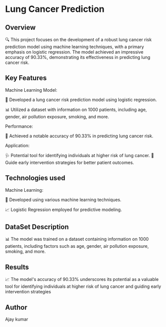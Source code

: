 
# Lung Cancer Prediction




## Overview

🔍 This project focuses on the development of a robust lung cancer risk prediction model using machine learning techniques, with a primary emphasis on logistic regression. The model achieved an impressive accuracy of 90.33%, demonstrating its effectiveness in predicting lung cancer risk.

## Key Features
Machine Learning Model:

🤖 Developed a lung cancer risk prediction model using logistic regression.

📊 Utilized a dataset with information on 1000 patients, including age, gender, air pollution exposure, smoking, and more.

Performance:

🎯 Achieved a notable accuracy of 90.33% in predicting lung cancer risk.

Application:

🩺 Potential tool for identifying individuals at higher risk of lung cancer.
🚀 Guide early intervention strategies for better patient outcomes.

## Technologies used
Machine Learning:

🤖 Developed using various machine learning techniques.

📈 Logistic Regression employed for predictive modeling.
## DataSet Description
📊 The model was trained on a dataset containing information on 1000 patients, including factors such as age, gender, air pollution exposure, smoking, and more.
## Results
📈 The model's accuracy of 90.33% underscores its potential as a valuable tool for identifying individuals at higher risk of lung cancer and guiding early intervention strategies
## Author
Ajay kumar
 
 
